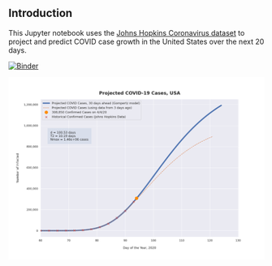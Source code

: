 ## Introduction

This Jupyter notebook uses the [Johns Hopkins Coronavirus dataset](https://github.com/CSSEGISandData/COVID-19/blob/master/README.md) to project and predict COVID case growth in the United States over the next 20 days.

[![Binder](https://mybinder.org/badge_logo.svg)](https://gesis.mybinder.org/binder/v2/gh/bws428/covid-19/cd1128df54a2239fd65d710772d4278aec856793?filepath=covid-projections.ipynb)

![Projected Cases plot](https://raw.githubusercontent.com/bws428/covid-19/master/covid-4.4.20.png)
